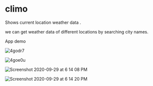 # climo

Shows current location weather data .

we can get weather data of different locations by searching city names.

App demo

![4godr7](https://user-images.githubusercontent.com/68919917/94571327-7d412e00-028d-11eb-9bd1-4abd858e9654.gif)

![4goe0u](https://user-images.githubusercontent.com/68919917/94571365-88945980-028d-11eb-8a3f-cd919daaf89c.gif)



![Screenshot 2020-09-29 at 6 14 08 PM](https://user-images.githubusercontent.com/68919917/94571602-cbeec800-028d-11eb-8ec8-2814122bd810.png)

![Screenshot 2020-09-29 at 6 14 20 PM](https://user-images.githubusercontent.com/68919917/94571634-d5783000-028d-11eb-8e5e-7772a8452ac9.png)




